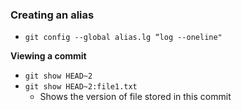 ### Creating an alias
- ```git config --global alias.lg “log --oneline"```

**Viewing a commit**
- ```git show HEAD~2```
- ```git show HEAD~2:file1.txt``` 
	- Shows the version of file stored in this commit